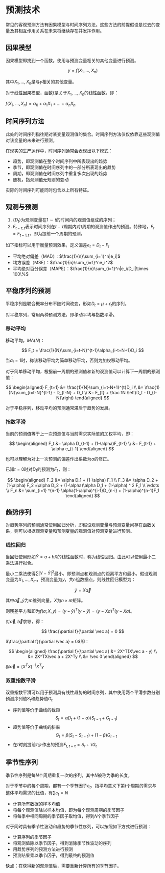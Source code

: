 # 预测技术

常见的客观预测方法有因果模型与时间序列方法。这些方法的前提假设是过去的变量及其相互作用关系在未来将继续存在并发挥作用。

## 因果模型

因果模型即找到一个函数，使用与预测变量相关的其他变量进行预测。

$$
y = f(X_1, \dots, X_n)
$$

其中$X_1, \dots, X_n$是与$y$相关的其他变量。

对于线性因果模型，函数$f$是关于$X_1, \dots, X_n$的线性函数，即：

$f(X_1, \dots, X_n) = \alpha_0 + \alpha_1X_1 + \dots + \alpha_nX_n$

## 时间序列方法

此处的时间序列指往期对某变量观测值的集合。时间序列方法仅仅依靠这些观测值对该变量的未来进行预测。

在现实的生产运作中，时间序列通常会表现出以下模式：

* 趋势，即观测值在整个时间序列中所表现出的趋势
* 季节，即观测值在时间序列中的一部分所表现出的趋势
* 周期，即观测值在时间序列中重复多次出现的趋势
* 随机，指观测值无规则的变动
  
实际的时间序列可能同时包含以上所有特征。

## 观测与预测

1. $\{D_t\}$为观测变量在$1\sim t$的时间内的观测值组成的序列；
2. $F_{t-\tau, t}$表示时间序列在$t-\tau$周期内对$t$周期的观测值作出的预测。特殊地，$F_t=F_{t-1, t}$，即为提前一个周期的预测。

如下指标可以用于衡量预测效果，定义偏差$e_t = D_t - F_t$

* 平均绝对偏差（MAD）：$\frac{1}{n}\sum_{i=1}^n|e_i|$
* 均方误差（MSE）：$\frac{1}{n}\sum_{i=1}^ne_i^2$
* 平均绝对百分误差（MAPE）：$\frac{1}{n}\sum_{i=1}^n|e_i/D_i|\times 100\%$

## 平稳序列的预测

平稳序列是联合概率分布不随时间改变，形如$D_t=\mu + \epsilon_t$的序列。

对平稳序列，常用两种预测方法，即移动平均与指数平滑。

### 移动平均

移动平均，$MA(N)$：

$$
F_t = \frac{1}{N}\sum_{i=t-N}^{t-1}\alpha_{i-t+N+1}D_i
$$

当$\alpha_i=1$时，称该移动平均为简单移动平均，否则为加权移动平均。

对于简单移动平均，根据前一周期的预测值和新的观测值可以计算下一周期的预测值：

$$
\begin{aligned}
F_{t+1} &= \frac{1}{N}\sum_{i=t-N+1}^{t}D_i \\
&= \frac{1}{N}\sum_{i=t-N}^{t-1} - D_{t-N} + D_t \\
&= F_{t} + \frac 1N \left(D_t - D_{t-N}\right)
\end{aligned}
$$

对于平稳序列，移动平均的预测通常滞后于趋势的发展。

### 指数平滑

当前的预测值等于上一次预测值与当前需求实际值的加权平均，即：

$$
\begin{aligned}
F_t &= \alpha D_{t-1} + (1-\alpha)F_{t-1} \\
&= F_{t-1} + \alpha e_{t-1}
\end{aligned}
$$

也可以理解为对上一次预测的偏差作出系数为$\alpha$的修正。

已知$t=0$时对$D_1$的预测为$F_1$，则：

$$
\begin{aligned}
    F_2 &= \alpha D_1 + (1-\alpha) F_1 \\
    F_3 &= \alpha D_2 + (1-\alpha) F_2 =\alpha D_2 + (1-\alpha)\alpha D_1 + (1-\alpha) ^ 2 F_1 \\
    \vdots \\
    F_n &= \sum_{i=1} ^{n-1} \alpha(1-\alpha)^{i-1}D_{n-i} + (1-\alpha)^{n-1}F_1
\end{aligned}
$$

## 趋势序列

对趋势序列的预测通常使用回归分析，即假设观测变量与预测变量间存在函数关系，则可以根据观测变量和预测变量的观测值对预测变量进行预测。

### 线性回归

当回归使用形如$\hat Y=a+bX$的线性函数时，称为线性回归。由此可以使用最小二乘法进行拟合。

最小二乘法使得$\sum|Y-\hat Y|^2$最小，即预测点和观测点的距离平方和最小。假设观测变量为$X_1, \dots, X_m$，预测变量为$y$，共$n$组数据点，则线性回归模型为：

$$
\hat y = X\vec a
$$

其中$\vec a, , \hat y$为$m$维列向量，$X$为$n\times m$矩阵。

则残差平方和即为$f(a; X, y) = (y - \hat y)^T(y - \hat y)=(y - Xa)^T(y - Xa)$。

对$\vec a, \vec b$求导，得：

$$
    \frac{\partial f}{\partial \vec a} = 0
$$

$\frac{\partial f}{\partial \vec a} = 0$即：

$$
\begin{aligned}
    \frac{\partial f}{\partial \vec a} &= 2X^T(X\vec a - y) \\
    &= 2X^TX\vec a + 2X^Ty \\
    &= \vec 0
\end{aligned}
$$

得$\vec a = (X^TX)^{-1}X^Ty$

### 双重指数平滑

双重指数平滑可以用于预测具有线性趋势的时间序列，其中使用两个平滑参数分别预测序列值$S_t$和趋势值$G_t$

* 序列值等价于曲线的截距
  $$
  S_t = \alpha D_t + (1 - \alpha)(S_{t-1} + G_{t-1})
  $$
* 趋势值等价于曲线的斜率
  $$
  G_t = \beta(S_t - S_{t-1})+(1-\beta)G_{t-1}
  $$
* 在$t$时刻提前$\tau$步作出的预测$F_{t, t+\tau} = S_t+\tau G_t$

## 季节性序列

季节性序列是每$N$个周期重复一次的序列，其中$N$被称为季的长度。

对于季节中的每个周期，都有一个季节因子$c_t$，指平均意义下第$t$个周期的需求与整体平均需求的比值，有$\sum c_t = N$

* 计算所有数据的样本均值
* 将每个观测值除以样本均值，即为每个观测周期的季节因子
* 将每季中相同周期的季节因子取均值，得到$N$个季节因子

对于同时具有季节性波动和趋势的季节性序列，可以按照如下方式进行预测：

* 计算序列的季节因子
* 将观测值除以季节因子，得到消除季节性波动的序列
* 用趋势序列的预测方法进行预测
* 预测结果乘以季节因子，得到最终的预测值

缺点：在获得新的观测值后，需要重新计算所有的季节因子。